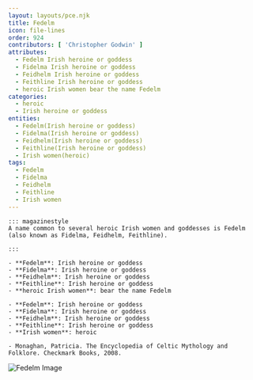 ```yaml
---
layout: layouts/pce.njk
title: Fedelm
icon: file-lines
order: 924
contributors: [ 'Christopher Godwin' ]
attributes:
  - Fedelm Irish heroine or goddess
  - Fidelma Irish heroine or goddess
  - Feidhelm Irish heroine or goddess
  - Feithline Irish heroine or goddess
  - heroic Irish women bear the name Fedelm
categories:
  - heroic
  - Irish heroine or goddess
entities:
  - Fedelm(Irish heroine or goddess)
  - Fidelma(Irish heroine or goddess)
  - Feidhelm(Irish heroine or goddess)
  - Feithline(Irish heroine or goddess)
  - Irish women(heroic)
tags:
  - Fedelm
  - Fidelma
  - Feidhelm
  - Feithline
  - Irish women
---
```

``` tab [group1:Info]
::: magazinestyle
A name common to several heroic Irish women and goddesses is Fedelm (also known as Fidelma, Feidhelm, Feithline).

:::
```
``` tab [group1:Attributes]
- **Fedelm**: Irish heroine or goddess
- **Fidelma**: Irish heroine or goddess
- **Feidhelm**: Irish heroine or goddess
- **Feithline**: Irish heroine or goddess
- **heroic Irish women**: bear the name Fedelm
```
``` tab [group1:Entities]
- **Fedelm**: Irish heroine or goddess
- **Fidelma**: Irish heroine or goddess
- **Feidhelm**: Irish heroine or goddess
- **Feithline**: Irish heroine or goddess
- **Irish women**: heroic
```
``` tab [group1:Sources]
- Monaghan, Patricia. The Encyclopedia of Celtic Mythology and Folklore. Checkmark Books, 2008.
```
![Fedelm Image]([None])
